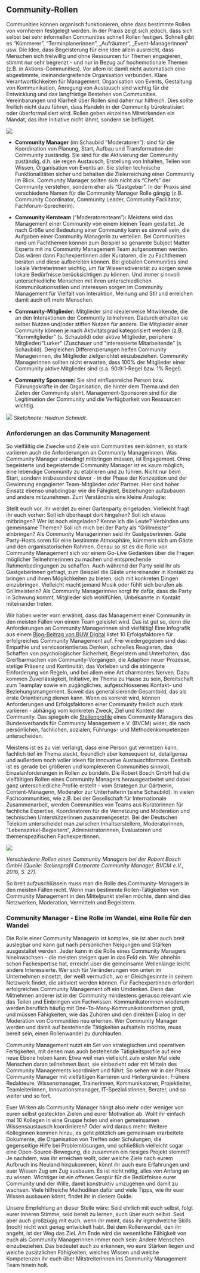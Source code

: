 ## Community-Rollen

Communities können organisch funktionieren, ohne dass bestimmte Rollen
von vornherein festgelegt werden. In der Praxis zeigt sich jedoch, dass
sich selbst bei sehr informellen Communities schnell Rollen festigen.
Schnell gibt es “Kümmerer”, “Terminplanerinnen”, „Aufräumer“,
„Event-Managerinnen“ usw. Die Idee, dass Begeisterung für eine Idee
allein ausreicht, dass Menschen sich freiwillig und ohne Ressourcen für
Themen engagieren, stimmt nur sehr begrenzt - und nur in Bezug auf
hochemotionale Themen (z.B. in Aktions-Communities). Vor allem ist damit
nicht automatisch eine abgestimmte, ineinandergreifende Organisation
verbunden. Klare Verantwortlichkeiten für Management, Organisation von
Events, Gestaltung von Kommunikation, Anregung von Austausch sind
wichtig für die Entwicklung und das langfristige Bestehen von
Communities. Vereinbarungen und Klarheit über Rollen sind daher nur
hilfreich. Dies sollte freilich nicht dazu führen, dass Handeln in der
Community bürokratisiert oder überformalisiert wird. Rollen geben
einzelnen Mitwirkenden ein Mandat, das ihre Initiative nicht lähmt,
sondern sie beflügelt.

![](images/CommunityRoles.png)

- **Community Manager** (im Schaubild “Moderatoren”): sind für die
  Koordination von Planung, Start, Aufbau und Transformation der
  Community zuständig. Sie sind für die Aktivierung der Community
  zuständig, d.h. sie regen Austausch, Erstellung von Inhalten, Teilen
  von Wissen, Organisation von Events an. Sie stellen technische
  Funktionalitäten sicher und behalten die Zielerreichung einer
  Community im Blick. Community Manager sollten sich nicht als “Chefs”
  der Community verstehen, sondern eher als “Gastgeber”. In der Praxis
  sind verschiedene Namen für die Community Manager Rolle gängig (z.B.
  Community Coordinator, Community Leader, Community Facilitator,
  Fachforum-Sprecherin).

- **Community Kernteam** (“Moderatorenteam”)**:** Meistens wird das
  Management einer Community von einem kleinen Team gestaltet. Je nach
  Größe und Bedeutung einer Community kann es sinnvoll sein, die
  Aufgaben einer Community Managerin zu verteilen. Bei Communities
  rund um Fachthemen können zum Beispiel so genannte Subject Matter Experts 
  mit ins Community Management Team aufgenommen werden. Das wären dann 
  Fachexpertinnen oder Kuratoren, die zu Fachthemen beraten und diese aufbereiten
  können. Bei globalen Communities sind lokale Vertreterinnen wichtig,
  um für Wissensdiversität zu sorgen sowie lokale Bedürfnisse
  berücksichtigen zu können. Und immer sinnvoll: unterschiedliche
  Menschen mit ihren unterschiedlichen Kommunikationsstilen und
  Interessen sorgen im Community Management für Vielfalt von
  Interaktion, Meinung und Stil und erreichen damit auch oft mehr
  Menschen.

- **Community-Mitglieder:** Mitglieder sind idealerweise Mitwirkende,
  die an den Interaktionen der Community teilnehmen. Dadurch erhalten
  sie selber Nutzen und/oder stiften Nutzen für andere. Die Mitglieder
  einer Community können je nach Aktivitätsgrad kategorisiert werden
  (z.B. “Kernmitglieder” (s. Schaubild) oder aktive Mitglieder,
  periphere Mitglieder/"Lurker" (Zuschauer und “interessierte
  Mitarbeitende” (s. Schaubild). Dergleichen Differenzierungen helfen
  Community Managerinnen, die Mitglieder zielgerichtet einzubeziehen.
  Community Managerinnen sollten nicht erwarten, dass 100% der
  Mitglieder einer Community aktive Mitglieder sind (s.a. 90:9:1-Regel
  bzw. 1% Regel).

- **Community Sponsoren:** Sie sind einflussreiche Person bzw.
  Führungskräfte in der Organisation, die hinter dem Thema und den
  Zielen der Community steht. Management-Sponsoren sind für die
  Legitimation der Community und die Verfügbarkeit von Ressourcen
  wichtig.

![](images/Community_Rollen.png)
*Sketchnote: Heidrun Schmidt.*

### Anforderungen an das Community Management

So vielfältig die Zwecke und Ziele von Communities sein können, so stark
variieren auch die Anforderungen an Community Managerinnen. Was
Community Manager unbedingt mitbringen müssen, ist Engagement. Ohne
begeisterte und begeisternde Community Manager ist es kaum möglich, eine
lebendige Community zu etablieren und zu führen. Nicht nur beim Start,
sondern insbesondere davor - in der Phase der Konzeption und der
Gewinnung engagierter Team-Mitglieder oder Partner. Hier sind hoher Einsatz
ebenso unabdingbar wie die Fähigkeit, Beziehungen aufzubauen und andere
mitzunehmen. Zum Verständnis eine kleine Analogie:

Stellt euch vor, ihr werdet zu einer Gartenparty eingeladen. Vielleicht
fragt ihr euch vorher: Soll ich überhaupt dort hingehen? Soll ich etwas
mitbringen? Wer ist noch eingeladen? Kenne ich die Leute? Verbinden uns
gemeinsame Themen? Soll ich mich bei der Party als “Grillmeister”
einbringen? Als Community Managerinnen seid ihr Gastgeberinnen. 
Gute Party-Hosts soren für eine bestimmte Atmosphäre, kümmern sich um Gäste
und den organisatorischen Rahmen. Genau so ist es die Rolle von Community
Management sich vor einem Go-Live Gedanken über die Fragen möglicher
Teilnehmerinnen zu machen und entsprechende Rahmenbedingungen zu
schaffen. Auch während der Party seid ihr als Gastgeberinnen gefragt,
zum Beispiel die Gäste untereinander in Kontakt zu bringen und ihnen
Möglichkeiten zu bieten, sich mit konkreten Dingen einzubringen. Vielleicht 
macht jemand Musik oder fühlt sich berufen als Grillmeisterin? 
Als Community Managerinnen sorgt ihr dafür, dass
die Party in Schwung kommt, Mitglieder sich wohlfühlen, Unbekannte in
Kontakt miteinander treten.

Wir haben weiter vorn erwähnt, dass das Management einer Community in
den meisten Fällen von einem Team geleistet wird. Das ist gut so, denn
die Anforderungen an Community Managerinnen sind vielfältig! Eine
Infografik aus einem [Blog-Beitrag von BUW Digital](https://www.tixxt.com/de/infografik-der-buw-corporate-community-management/)
listet 10 Erfolgsfaktoren für erfolgreiches Community Management auf. 
Frei wiedergegeben sind das: Empathie und serviceorientiertes Denken, 
schnelles Reagieren, das Schaffen von psychologischer Sicherheit, 
Begeistern und Unterhalten, das Greifbarmachen von Community-Vorgängen, 
die Adaption neuer Prozesse, stetige Präsenz und Kontinuität, das Vorleben 
und die stringente Einforderung von Regeln, und bei allem eine Art 
charmantes Nerven. Dazu kommen Zuverlässigkeit, Initiative, im Thema zu 
Hause zu sein, Bereitschaft zum Teamplay sowie ein zugängliches, aufgeschlossenes 
Kontakt- und Beziehungsmangement. Soweit das generalisierende Gesamtbild, das 
als erste Orientierung dienen kann. Wenn es konkret wird, können Anforderungen und
Erfolgsfaktoren einer Community freilich auch stark variieren - abhängig vom konkreten
Zweck, Ziel und Kontext der Community. Das spiegeln die
[Stellenprofile](https://www.bvcm.org/2016/08/corporate-community-manager-stellenprofil-fuer-arbeitnehmer-und-arbeitgeber/#download) eines Community Managers des Bundesverbands für
Community Management e.V. (BVCM) wider, die nach persönlichen,
fachlichen, sozialen, Führungs- und Methodenkompetenzen unterscheiden.

Meistens ist es zu viel verlangt, dass eine Person gut vernetzen kann,
fachlich tief im Thema steckt, freundlich aber konsequent ist,
detailgenau und außerdem noch voller Ideen für innovative Austauschformate. 
Deshalb ist es gerade bei größeren und komplexeren Communities sinnvoll,
Einzelanforderungen in Rollen zu bündeln. Die Robert Bosch GmbH hat die
vielfältigen Rollen eines Community Managers herausgearbeitet und dabei
ganz unterschiedliche Profile erstellt - vom Strategen zur Gärtnerin,
Content-Managerin, Moderator zur Unterhalterin (siehe Schaubild). In
vielen Fachcommunities, wie z.B. bei der Gesellschaft für Internationale
Zusammenarbeit, werden Communities von Teams aus Kuratorinnen für
fachliche Expertise, Koordinatoren für die Vernetzung und Moderation und
technischen Unterstützerinnen zusammengesetzt. Bei der Deutschen Telekom
unterscheidet man zwischen Inhaltserstellern, Moderatorinnen,
“Lebenszirkel-Begleitern”, Administratorinnen, Evaluatoren und
themenspezifischen Fachexpertinnen.

![](images/RolesOfCommunityMgr.png)

*Verschiedene Rollen eines Community Managers bei der Robert Bosch GmbH
(Quelle: Stellenprofil Corporate Community Manager, BVCM e.V., 2016, S.
27).*

So breit aufzuschlüsseln muss man die Rolle des Community-Managers in
den meisten Fällen nicht. Wenn man bestimmte Rollen-Tätigkeiten von
Community Management in den Mittelpunkt stellen möchte, dann sind dies
Netzwerken, Moderation, Vermitteln und Begeistern.

### Community Manager - Eine Rolle im Wandel, eine Rolle für den Wandel

Die Rolle einer Community Managerin ist komplex, sie ist aber auch breit
auslegbar und kann gut nach persönlichen Neigungen und Stärken
ausgestaltet werden. Jeder kann in die Rolle eines Community Managers
hineinwachsen - die meisten steigen quer in das Feld ein. Wer ohnehin
schon Fachexpertise hat, erreicht über die gemeinsame Wellenlänge leicht
andere Interessierte. Wer sich für Veränderungen von unten im
Unternehmen einsetzt, der weiß vermutlich, wo er Gleichgesinnte in
seinem Netzwerk findet, die aktiviert werden können. Für Fachexpertinnen
erfordert erfolgreiches Community Management oft ein Umdenken. Denn das
Mitnehmen anderer ist in der Community mindestens genauso relevant wie
das Teilen und Einbringen von Fachwissen. Kommunikatorinnen wiederum
werden beruflich häufig mit One-To-Many-Kommunikationsformen groß, und
müssen Fähigkeiten, wie das Zuhören und den direkten Dialog in der
Moderation von Communities neu erlernen. Wer Community Manager werden
und damit auf bestehende Tätigkeiten aufsatteln möchte, muss bereit
sein, einen Rollenwandel zu durchlaufen.

Community Management nutzt ein Set von strategischen und operativen
Fertigkeiten, mit denen man auch bestehende Tätigkeitsprofile auf eine
neue Ebene heben kann. Etwa weil man vielleicht zum ersten Mal viele
Menschen daran teilnehmen lässt, sie einbezieht oder mit Mitteln des
Community Managements koordiniert und führt. So sehen wir in der Praxis
Community Manager mit vielfältigen Karrieren und Hintergründen: Frühere
Redakteure, Wissensmanager, Trainerinnen, Kommunikatoren, Projektleiter,
Teamleiterinnen, Innovationsmanager, IT-Spezialistinnen, Berater, und so
weiter und so fort.

Euer Wirken als Community Manager hängt also mehr oder weniger von euren
selbst gesteckten Zielen und eurer Motivation ab. Wollt ihr einfach mal
10 Kollegen in eine Gruppe holen und einen gemeinsamen Wissensaustausch
koordinieren? Oder wird daraus mehr: Weitere Kolleginnen kommen hinzu,
es geht plötzlich um gemeinsam erarbeitete Dokumente, die Organisation
von Treffen oder Schulungen, die gegenseitige Hilfe bei Problemlösungen,
und schließlich vielleicht sogar eine Open-Source-Bewegung, die zusammen
ein riesiges Projekt stemmt? Je nachdem, was ihr erreichen wollt, oder
welche Ziele nach eurem Aufbruch ins Neuland hinzukommen, könnt ihr auch
eure Erfahrungen und euer Wissen Zug um Zug ausbauen. Es ist nicht
nötig, alles von Anfang an zu wissen. Wichtiger ist ein offenes Gespür
für die Bedürfnisse eurer Community und der Wille, damit konstruktiv
umzugehen und damit zu wachsen. Viele hilfreiche Methodiken dafür und
viele Tipps, wie ihr euer Wissen ausbauen könnt, findet ihr in diesem
Guide.

Unsere Empfehlung an dieser Stelle wäre: Seid ehrlich mit euch selbst,
folgt eurer inneren Stimme, seid bereit zu lernen, auch über euch
selbst. Seid aber auch großzügig mit euch, wenn ihr meint, dass ihr
irgendwelche Skills (noch) nicht weit genug entwickelt habt. Bei dem
Rollenwandel, den ihr angeht, ist der Weg das Ziel. Am Ende wird die
wesentliche Fähigkeit von euch als Community Managerinnen immer noch
sein: Andere Menschen einzubeziehen. Das bedeutet auch zu erkennen, wo
eure Stärken liegen und welche zusätzlichen Fähigkeiten, welches Wissen
und welche Kompetenzen ihr euch über Mitstreiterinnen ins Community
Management Team hinein holt.

